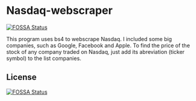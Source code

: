 # Nasdaq-webscraper
[![FOSSA Status](https://app.fossa.io/api/projects/git%2Bgithub.com%2FDavidEK123%2FNasdaq-webscraper.svg?type=shield)](https://app.fossa.io/projects/git%2Bgithub.com%2FDavidEK123%2FNasdaq-webscraper?ref=badge_shield)

This program uses bs4 to webscrape Nasdaq. I included some big companies, such as Google, Facebook and Apple.
To find the price of the stock of any company traded on Nasdaq, just add its abreviation (ticker symbol) to the list companies.


## License
[![FOSSA Status](https://app.fossa.io/api/projects/git%2Bgithub.com%2FDavidEK123%2FNasdaq-webscraper.svg?type=large)](https://app.fossa.io/projects/git%2Bgithub.com%2FDavidEK123%2FNasdaq-webscraper?ref=badge_large)